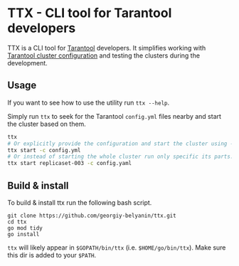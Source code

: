 # TTX - CLI tool for Tarantool developers

TTX is a CLI tool for [Tarantool](https://github.com/tarantool/tarantool) developers. It simplifies working with [Tarantool cluster configuration](https://www.tarantool.io/en/doc/latest/reference/configuration/configuration_reference/) and testing the clusters during the development.

## Usage

If you want to see how to use the utility run `ttx --help`.

Simply run `ttx` to seek for the Tarantool `config.yml` files nearby and start the cluster based on them.

```bash
ttx
# Or explicitly provide the configuration and start the cluster using -c flag.
ttx start -c config.yml
# Or instead of starting the whole cluster run only specific its parts.
ttx start replicaset-003 -c config.yaml
```

## Build & install

To build & install ttx run the following bash script.

```
git clone https://github.com/georgiy-belyanin/ttx.git
cd ttx
go mod tidy
go install
```

`ttx` will likely appear in `$GOPATH/bin/ttx` (i.e. `$HOME/go/bin/ttx`). Make sure this dir is added to your `$PATH`.
